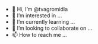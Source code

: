 - 👋 Hi, I’m @tvagromidia
- 👀 I’m interested in ...
- 🌱 I’m currently learning ...
- 💞️ I’m looking to collaborate on ...
- 📫 How to reach me ...

<!---
tvagromidia/tvagromidia is a ✨ special ✨ repository because its `README.md` (this file) appears on your GitHub profile.
You can click the Preview link to take a look at your changes.
--->

